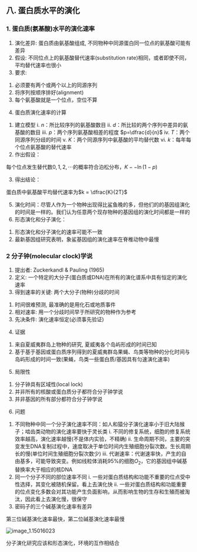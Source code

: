 
## 八. 蛋白质水平的演化

### 1. 蛋白质(氨基酸)水平的演化速率

1. 演化差异: 蛋白质由氨基酸组成, 不同物种中同源蛋白同一位点的氨基酸可能有差异
2. 假设: 不同位点上的氨基酸替代速率(substitution rate)相同，或者即使不同，平均替代速率也很小
3. 要求:
  1) 必须要有两个或两个以上的同源序列
  2) 将序列按顺序排好(alignment)
  3) 每个氨基酸就是一个位点，空位不算

4. 蛋白质演化速率的计算
  1) 建立模型
    i. $n$​：所比较序列的氨基酸数目
    ii. $d$：所比较的两个序列中差异的氨基酸的数目
    iii. $p$：两个序列氨基酸相差的程度 $p=\dfrac{d}{n}$
    iv. $T$：两个同源序列分歧的时间
    v. $K$：两个同源序列中氨基酸的平均替代数
    vi. $k$​：每年每个位点氨基酸的替代速率
  2) 作出假设：

  每个位点发生替代数$0,1,2,\cdots$​的概率符合泊松分布，$K --\ln(1-p)$​

  3) 得出结论：

  蛋白质中氨基酸平均替代速率为$k = \dfrac{K}{2T}$


5. 演化时间：尽管人作为一个物种出现得比鲨鱼晚的多，但他们的的基因组演化的时间是一样的。我们认为任意两个现存物种的基因组的演化时间都是一样的
6. 形态演化和分子演化：
  1) 形态演化和分子演化的速率可能不一致
  2) 最新基因组研究表明，象鲨基因组的演化速率在脊椎动物中最慢

  



### 2 分子钟(molecular clock)学说

1. 提出者: Zuckerkandl & Pauling (1965)
2. 定义: 一个特定的大分子(蛋白质或DNA)在所有的演化谱系中具有恒定的演化速率
3. 得到速率的关键: 两个大分子(物种)分歧的时间
  1) 时间很难预测, 最准确的是用化石或地质事件
  2) 相对速率: 用一个分歧时间早于所研究的物种作为参考
  3) 先决条件: 演化速率恒定(必须事先验证)

4. 证据
  1) 来自夏威夷群岛上物种的研究, 夏威夷各个岛屿形成的时间已知
  2) 基于基于基因或蛋白质序列得到的夏威夷群岛果蝇、鸟类等物种的分化时间与岛屿形成的时间一致(果蝇，鸟类一些蛋白质/基因具有匀速演化速率)

5. 局限性
  1) 分子钟具有区域性(local lock)
  2) 并非所有的核酸或蛋白质分子都符合分子钟学说
  3) 并非基因的所有部分都符合分子钟学说

6. 问题
  1) 不同物种中同一个分子演化速率不同：如人和猿分子演化速率小于旧大陆猴子；啮齿类动物的演化速率要快于灵长类
    i. 不同的修复系统，细胞的修复系统效率越高，演化速率越慢(不是体内实验，不精确)
    ii. 生命周期不同，主要的突变发生DNA复制过程中，速度取决于单位时间内生殖细胞分裂次数。生长周期长的慢(单位时间生殖细胞分裂次数少)
    iii. 代谢速率：代谢速率快，产生的自由基多，可能导致突变。例如线粒体消耗95%的细胞$O_2$​，它的基因组中碱基替换率大于相应的核DNA
  2) 同一个分子不同的部位速率不同
    i. 一些对蛋白质结构和功能不重要的位点受中性选择，其变化被随机保留。看上去演化快
    ii. 一些对蛋白质结构和功能重要的位点变化多数会对其功能产生负面影响，从而影响生物的生存和生殖而被淘汰，因此看上去演化慢，很保守
  3) 密码子的三个碱基演化速率有差异

  第三位碱基演化速率最快，第二位碱基演化速率最慢

  ![image_1.15016023](./%E7%94%9F%E7%89%A9%E8%BF%9B%E5%8C%96%E8%AE%BA.assets/image_1.15016023.png)



分子演化研究应该和形态演化，环境的互作相结合
